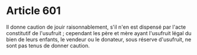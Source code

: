 # Article 601

Il donne caution de jouir raisonnablement, s'il n'en est dispensé par l'acte constitutif de l'usufruit ; cependant les père et mère ayant l'usufruit légal du bien de leurs enfants, le vendeur ou le donateur, sous réserve d'usufruit, ne sont pas tenus de donner caution.
